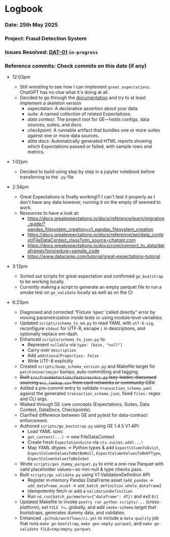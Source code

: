 # Logbook
### Date: 25th May 2025
### Project: Fraud Detection System
### Issues Resolved: [DAT-01](https://github.com/EsosaOrumwese/fraud-detection-system/issues/6) `in-progress`
### Reference commits: Check commits on this date (if any)

* 12:03pm
  * Still wrestling to see how I can implement `great_expectations`. ChatGPT has no clue what it's doing at all.
  * Decided to go through the [documentation](https://docs.greatexpectations.io/docs/core/introduction/) and try to at least implement a skeleton version
    * _expectation_: A declarative assertion about your data.
    * _suite_: A named collection of related Expectations.
    * _data context_: The project root for GE—holds configs, data sources, suites, and docs.
    * _checkpoint_: A runnable artifact that bundles one or more suites against one or more data sources.
    * _data docs_: Automatically generated HTML reports showing which Expectations passed or failed, with sample rows and metrics.

* 1:02pm
  * Decided to build using step by step in a jupyter notebook before transferring to the `.py` file

* 2:34pm
  * Great Expectations is finally working!!! I can't test it properly as I don't have any data however, running it on the empty df seemed to work.
  * Resources to have a look at:
    * https://docs.greatexpectations.io/docs/reference/learn/migration_guide/?pandas_filesystem_creation=v1_pandas_filesystem_creation
    * https://docs.greatexpectations.io/docs/reference/api/data_context/FileDataContext_class?utm_source=chatgpt.com
    * https://docs.greatexpectations.io/docs/core/connect_to_data/dataframes?procedure=sample_code
    * https://www.datacamp.com/tutorial/great-expectations-tutorial

* 3:12pm
  * Sorted out scripts for great expectation and confirmed `ge_bootstrap` to be working locally.
  * Currently making a script to generate an empty parquet file to run a smoke test on `ge_validate` locally as well as on the CI

* 6:23pm
  * Diagnosed and corrected “Fixture ‘spec’ called directly” error by moving parametrization inside tests or using module‐level variables.
  * Updated `scripts/schema_to_md.py` to read YAML with `utf-8-sig`, reconfigure `stdout` for UTF-8, escape `|` in descriptions, and optionally replace em-dash.
  * Enhanced `scripts/schema_to_json.py` to:
    * Represent `nullable` via `type: [base, "null"]`
    * Carry over `description`
    * Add `additionalProperties: False`
    * Write UTF-8 explicitly 
  * Created `scripts/bump_schema_version.py` and Makefile target for `patch|minor|major` bumps, auto-committing and tagging. 
  * ~~Built `src/frauddetection/features/mcc.py` lazy-loader, discussed sourcing `mcc_lookup.csv` from card networks or community CSV.~~
  * Added a pre-commit entry to validate `transaction_schema.yaml` against the generated `transaction_schema.json`, fixed `files:` regex and CLI args.
  * Walked through GE core concepts (Expectations, Suites, Data Context, DataDocs, Checkpoints).
  * Clarified difference between GE and pytest for data-contract enforcement.
  * Authored `scripts/ge_bootstrap.py` using GE 1.4.5 V1 API:
    * Load YAML spec
    * `get_context(...)` → new FileDataContext
    * Create fresh `ExpectationSuite` via `ctx.suites.add(...)`
    * Map YAML dtypes → Python types & add `ExpectColumnToExist`, `ExpectColumnValuesToNotBeNull`, `ExpectColumnValuesToBeOfType`, `ExpectColumnValuesToBeInSet`
  * Wrote `scripts/gen_dummy_parquet.py` to emit a one-row Parquet with valid placeholder values—so non-null & type checks pass.
  * Built `scripts/ge_validate.py` using V1 ValidationDefinition API:
    * Register in‐memory Pandas DataFrame asset (`add_pandas` → `add_dataframe_asset` → `add_batch_definition_whole_dataframe`)
    * Idempotently fetch or add a `ValidationDefinition`
    * Run `vd.run(batch_parameters={"dataframe": df})` and exit `0|1`
  * Updated Makefile to invoke `poetry run python scripts/...` (cross-platform), set `FILE ?=…` globally, and add `smoke-schema` target that bootstraps, generates dummy data, and validates.
  * Enhanced `.github/workflows/ci.yml` to include a `data-quality` job that runs `make ge-bootstrap`, `make gen-empty-parquet`, and `make ge-validate FILE=tmp/empty.parquet`.

  